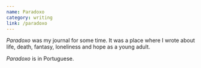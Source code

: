 ```yaml
---
name: Paradoxo
category: writing
link: /paradoxo
---
```


*Paradoxo* was my journal for some time. It was a place where I wrote about life, death, fantasy, loneliness and hope as a young adult.

*Paradoxo* is in Portuguese.